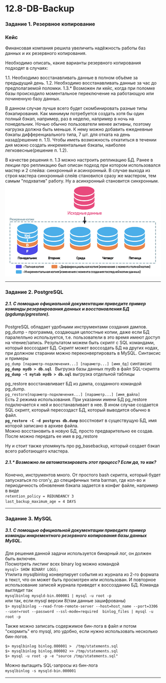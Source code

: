 # 12.8-DB-Backup

### Задание 1. Резервное копирование

### Кейс

Финансовая компания решила увеличить надёжность работы баз данных и их резервного копирования.

Необходимо описать, какие варианты резервного копирования подходят в случаях:

1.1. Необходимо восстанавливать данные в полном объёме за предыдущий день.
1.2. Необходимо восстанавливать данные за час до предполагаемой поломки.
1.3.* Возможен ли кейс, когда при поломке базы происходило моментальное переключение на работающую или починенную базу данных.

В данном случае лучше всего будет скомбинировать разные типы бэкапирования. 
Как минимум потребуется создать хотя бы один полный бэкап, например, раз в неделю, например в ночь на понедельник. Ночью обычно пользователи менее активны, поэтому нагрузка должна быть меньше. 
К нему можно добавить ежедневные бэкапы дифференциального типа, 7 шт. для отката на день назад(решение п. 1.1). 
Чтобы иметь возможность откатиться в течении дня можно создать инкрементальные бэкапы, наиболее легковесные(решение п. 1.2). 

В качестве решения п. 1.3 можно настроить репликацию БД. Ранее в лекции про репликацию был описан подход при котором использовался мастер и 2 слейва: синхронный и асинхронный. В случае выхода из строя мастера синхронный слейв становился сразу же мастером, тем самым "подхватив" работу. Ну а асинхронный становится синхронным.  
![backup](https://github.com/RSafin12/12.8-DB-Backup/blob/main/backups.jpeg)
_____

### Задание 2. PostgreSQL

##### 2.1. С помощью официальной документации приведите пример команды резервирования данных и восстановления БД (pgdump/pgrestore).

PostgreSQL обладает удобными инструментами создания дампов. 
pg_dump - программа, создающая целостные копии, даже если БД паралелльно используется, т.е. пользователи в это время имеют доступ на чтение/запись. 
Результатом можем быть скрипт с SQL командами, который воссоздает БД. Скрипт может воссоздать БД на других нодах, при должном старании можно переконвертировать в MySQL.
Синтаксис и примеры   
`pg_dump [параметр-подключения...] [параметр...] [имя_бд]`  синтаксис  
**`pg_dump mydb > db.sql `** Выгрузка базы данных mydb в файл SQL-скрипта  
**`pg_dump -t mytab mydb > db.sql`** выгрузка отдельной таблицы  

pg_restore восстанавливает БД из дампа, созданного командой pg_dump.   
`pg_restore[параметр-подключения...] [параметр...] [имя_файла]`  
Есть 2 режима использования. При указании имени БД pg_restore подключается к ней и восстанавливает в нее. В ином случае создается SQL скрипт, который пересоздаст БД, который выводится обычно в файл.   
**`pg_restore -C -d postgres db.dump`** восстновит в существущую БД, имя которой записано в архиве файла.   
Можно восстановить в новую БД, просто предварительно ее создав. После можно передать ее имя в pg_restore  

Ну и стоит также упомянуть про pg_basebackup, который создает бэкап всего работающего кластера.   

##### 2.1.* Возможно ли автоматизировать этот процесс? Если да, то как?  
Конечно, инструментов много. От простого bash скрипта, который будет запускаться по cron'у, до специфичных типа barman, где кол-во и периодичность обновления бэкапа задается в конфиг файле, например в виде  
`retention_policy = REDUNDANCY 3`  
`last_backup_maximum_age = 4 DAYS`   
_____
### Задание 3. MySQL

##### 3.1. С помощью официальной документации приведите пример команды инкрементного резервного копирования базы данных MySQL.
Для решения данной задачи используется бинарный лог, он должен быть включен.   
Посмотреть листинг всех binary log можно командой   
`mysql> SHOW BINARY LOGS;`  
Утилита mysqlbinlog конвертирует события из журнала из 2-го формата в текст, что он может быть просмотрен или использован. И повторное использование записей журнала приведет к воссозданию БД.  Команда выглядит так  
`mysqlbinlog mysqld-bin.000001 | mysql -u root -p`   
или так, если mysql версии 8(там данные зашифрованы)  
`$> mysqlbinlog --read-from-remote-server --host=host_name --port=3306  --user=root --password --ssl-mode=required  binlog_files | mysql -u root -p`  

Также можно записать содержимое бин-лога в файл и потом "скормить" его mysql, это удобно, если нужно использовать несколько бин-логов.   
```
$> mysqlbinlog binlog.000001 >  /tmp/statements.sql
$> mysqlbinlog binlog.000002 >> /tmp/statements.sql
$> mysql -u root -p -e "source /tmp/statements.sql"
```
Можно вытащить SQL-запросы из бин-лога  
`mysqlbinlog -s mysqld-bin.000001`



_____
